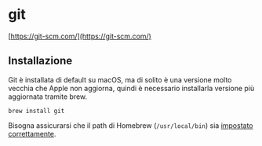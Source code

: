 # git
[https://git-scm.com/](https://git-scm.com/)

## Installazione
Git è installata di default su macOS, ma di solito è una versione molto vecchia che Apple non aggiorna, quindi è necessario installarla versione più aggiornata tramite brew.

```
brew install git
```

Bisogna assicurarsi che il path di Homebrew (`/usr/local/bin`) sia [impostato correttamente](/applications/homebrew/#Path).
